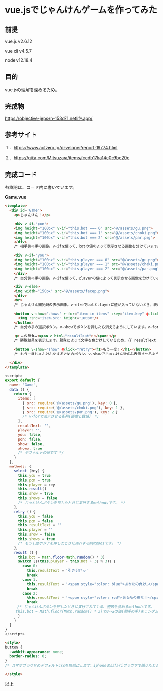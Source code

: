 # vue.jsでじゃんけんゲームを作ってみた

## 前提
vue.js v2.6.12

vue cli v4.5.7

node  v12.18.4

## 目的
vue.jsの理解を深めるため。

## 完成物
<a href="https://objective-jepsen-153d71.netlify.app/" target="_blank">https://objective-jepsen-153d71.netlify.app/</a>

## 参考サイト
１．<a href="https://www.actzero.jp/developer/report-19774.html" target="_blank">https://www.actzero.jp/developer/report-19774.html</a>

２．<a href="https://qiita.com/Mitsuzara/items/fccdb17ba14c0c9be20c" target="_blank">https://qiita.com/Mitsuzara/items/fccdb17ba14c0c9be20c</a>

## 完成コード
各説明は、コード内に書いています。

**Game.vue**
```html
<template>
  <div id='Game'>
    <p>じゃんけん！</p>

    <div v-if="pon">
    <img height="100px" v-if="this.bot === 0" src="@/assets/gu.png">
    <img height="100px" v-if="this.bot === 1" src="@/assets/choki.png">
    <img height="100px" v-if="this.bot === 2" src="@/assets/par.png">
    </div>
    /* 相手側の手の画像。v-ifを使って、botの値のよって表示させる画像を分けています。 */

    <div v-if="you">
    <img height="100px" v-if="this.player === 0" src="@/assets/gu.png">
    <img height="100px" v-if="this.player === 1" src="@/assets/choki.png">
    <img height="100px" v-if="this.player === 2" src="@/assets/par.png">
    </div>
    /* 自分側の手の画像。v-ifを使って、playerの値によって表示させる画像を分けています。 */

    <div v-else>
    <img width="150px" src="@/assets/facep.png">
    </div>
    <br>
    /* じゃんけん開始時の表示画像。v-elseでbotとplayerに値が入っていないとき、表示させるようにしています。 */

    <button v-show="shows" v-for="item in items" :key="item.key" @click="select(item.key)">
      <img :src="item.src" height="100px"/>
    </button>
    /* 自分の手の選択ボタン。v-showでボタンを押したら消えるようにしています。v-forで配列を繰り返し、selectで配列のkeyを取得しています。 */

    <p>この勝負…<span v-html="resultText"></span></p>
    /* 勝敗結果を表示します。勝敗によって文字を色分けしているため、{{ resultText }}ではなく、v-htmlを使用しています。 */

    <button v-show="show" @click="retry"><h1>もう一度！</h1></button>
    /* もう一度じゃんけんをするためのボタン。v-showでじゃんけん後のみ表示させるようにしています。 */

  </div>
</template>
```

```javascript
<script>
export default {
  name: 'Game',
  data () {
    return {
      items: [
        { src: require('@/assets/gu.png'), key: 0 },
        { src: require('@/assets/choki.png'), key: 1 },
        { src: require('@/assets/par.png'), key: 2 }
        /* v-forで表示させる配列(画像と数値)　*/  
      ],   
      resultText: '',
      player: '',
      you: false,
      pon: false,
      show: false,
      shows: true
      /* デフォルトの値です */
    }
  },
  methods: {
    select (key) {
      this.you = true
      this.pon = true
      this.player = key
      this.result()
      this.show = true
      this.shows = false
      /* じゃんけんボタンを押したときに実行するmethodsです。 */
    },
    retry () {
      this.you = false
      this.pon = false
      this.resultText = ''
      this.player = ''
      this.show = false
      this.shows = true
      /* もう１度ボタンを押したときに実行するmethodsです。 */
    },
    result () {
      this.bot = Math.floor(Math.random() * 3)
      switch (((this.player - this.bot + 3) % 3)) {
        case 0:
          this.resultText = '引き分けっ'
          break
        case 1:
          this.resultText = '<span style="color: blue">あなたの負け…</span>'
          break
        case 2:
          this.resultText = '<span style="color: red">あなたの勝ち！</span>'
          break
    　/* じゃんけんボタンを押したときに実行されている、勝敗を決めるmethodsです。
     this.bot = Math.floor(Math.random() * 3)で0〜2の値(相手の手)をランダムで出力しています。*/
      }
    }
  }
}
</script>
```

```html
<style>
button {
  -webkit-appearance: none;
  border-radius: 0;
}
/* スマホブラウザのデフォルトcssを無効にします。iphoneのsafariブラウザで開いたときに、指定したcssが反映されていなかったため。 */

</style>
```

以上
